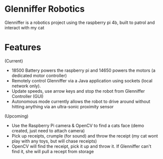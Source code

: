 # Glenniffer Robotics
  Glenniffer is a robotics project using the raspberry pi 4b, built to patrol and interact with my cat
  
 # Features
   (Current)
   - 18500 Battery powers the raspberry pi and 14650 powers the motors (a dedicated motor controller)
   - Remotely control Glenniffer via a Java application using sockets (local network only).
   - Update speeds, use arrow keys and stop the robot from Glenniffer Controller (GUI)
   - Autonomous mode currently allows the robot to drive around without hitting anything via an ultra-sonic proximity sensor

  (Upcoming)
   - Use the Raspberry Pi camera & OpenCV to find a cats face (demo created, just need to attach camera)
   - Pick up receipts, crumple (for sound) and throw the receipt (my cat wont play with any toys, but will chase receipts)
   - OpenCV will find the receipt, pick it up and throw it. If Glenniffer can't find it, she will pull a recept from storage
